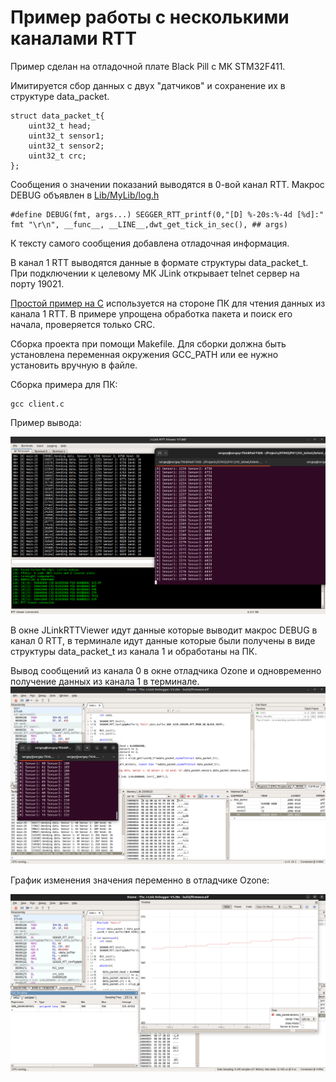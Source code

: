 # Пример работы с несколькими каналами RTT

Пример сделан на отладочной плате Black Pill с МК STM32F411.

Имитируется сбор данных с двух "датчиков" и сохранение их в структуре data_packet.

```
struct data_packet_t{
    uint32_t head;
    uint32_t sensor1;
    uint32_t sensor2;
    uint32_t crc;
};
```

Сообщения о значении показаний выводятся в 0-вой канал RTT. Макрос DEBUG объявлен в [Lib/MyLib/log.h](./Lib/MyLib/log.h)

```
#define DEBUG(fmt, args...) SEGGER_RTT_printf(0,"[D] %-20s:%-4d [%d]:" fmt "\r\n", __func__, __LINE__,dwt_get_tick_in_sec(), ## args)
```

К тексту самого сообщения добавлена отладочная информация.

В канал 1 RTT выводятся данные в формате структуры data_packet_t. При подключении к целевому МК JLink открывает telnet сервер на порту 19021. 

[Простой пример на С](telent_client/client.c) используется на стороне ПК для чтения данных из канала 1 RTT. В примере упрощена обработка пакета и поиск его начала, проверяется только CRC.

Сборка проекта при помощи Makefile. Для сборки должна быть установлена переменная окружения GCC_PATH или ее нужно установить вручную в файле. 

Сборка примера для ПК:

```
gcc client.c 
```

Пример вывода:

![Пример вывода](./img/image.png)

В окне JLinkRTTViewer идут данные которые выводит макрос DEBUG в канал 0 RTT, в терминале идут данные которые были получены в виде структуры data_packet_t из канала 1 и обработаны на ПК.

Вывод сообщений из канала 0 в окне отладчика Ozone и одновременно получение данных из канала 1 в терминале.
![Пример вывода](./img/image2.png)

График изменения значения переменно в отладчике Ozone:

![График изменения значения переменной](./img/image3.png)